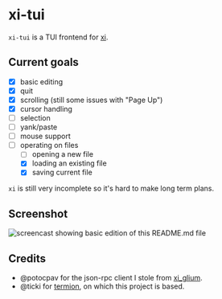 # xi-tui

`xi-tui` is a TUI frontend for [xi](https://github.com/google/xi-editor/).

## Current goals

- [X] basic editing
- [X] quit
- [X] scrolling (still some issues with "Page Up")
- [X] cursor handling
- [ ] selection
- [ ] yank/paste
- [ ] mouse support
- [ ] operating on files
    - [ ] opening a new file
    - [X] loading an existing file
    - [X] saving current file

`xi` is still very incomplete so it's hard to make long term plans.

## Screenshot

![screencast showing basic edition of this README.md file](https://github.com/little-dude/xi-tui/blob/master/img/demo.gif)

## Credits

- @potocpav for the json-rpc client I stole from [xi_glium](https://github.com/potocpav/xi_glium).
- @ticki for [termion](https://github.com/ticki/termion), on which this project is based.
